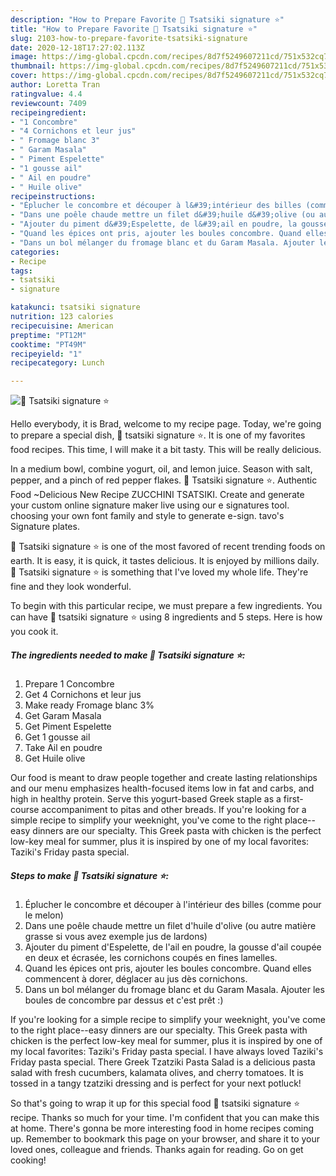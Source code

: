 ```yaml
---
description: "How to Prepare Favorite 🌺 Tsatsiki signature ⭐"
title: "How to Prepare Favorite 🌺 Tsatsiki signature ⭐"
slug: 2103-how-to-prepare-favorite-tsatsiki-signature
date: 2020-12-18T17:27:02.113Z
image: https://img-global.cpcdn.com/recipes/8d7f5249607211cd/751x532cq70/🌺-tsatsiki-signature-⭐-photo-principale-de-la-recette.jpg
thumbnail: https://img-global.cpcdn.com/recipes/8d7f5249607211cd/751x532cq70/🌺-tsatsiki-signature-⭐-photo-principale-de-la-recette.jpg
cover: https://img-global.cpcdn.com/recipes/8d7f5249607211cd/751x532cq70/🌺-tsatsiki-signature-⭐-photo-principale-de-la-recette.jpg
author: Loretta Tran
ratingvalue: 4.4
reviewcount: 7409
recipeingredient:
- "1 Concombre"
- "4 Cornichons et leur jus"
- " Fromage blanc 3"
- " Garam Masala"
- " Piment Espelette"
- "1 gousse ail"
- " Ail en poudre"
- " Huile olive"
recipeinstructions:
- "Éplucher le concombre et découper à l&#39;intérieur des billes (comme pour le melon)"
- "Dans une poêle chaude mettre un filet d&#39;huile d&#39;olive (ou autre matière grasse si vous avez exemple jus de lardons)"
- "Ajouter du piment d&#39;Espelette, de l&#39;ail en poudre, la gousse d&#39;ail coupée en deux et écrasée, les cornichons coupés en fines lamelles."
- "Quand les épices ont pris, ajouter les boules concombre. Quand elles commencent à dorer, déglacer au jus dès cornichons."
- "Dans un bol mélanger du fromage blanc et du Garam Masala. Ajouter les boules de concombre par dessus et c&#39;est prêt :)"
categories:
- Recipe
tags:
- tsatsiki
- signature

katakunci: tsatsiki signature 
nutrition: 123 calories
recipecuisine: American
preptime: "PT12M"
cooktime: "PT49M"
recipeyield: "1"
recipecategory: Lunch

---
```



![🌺 Tsatsiki signature ⭐](https://img-global.cpcdn.com/recipes/8d7f5249607211cd/751x532cq70/🌺-tsatsiki-signature-⭐-photo-principale-de-la-recette.jpg)

Hello everybody, it is Brad, welcome to my recipe page. Today, we're going to prepare a special dish, 🌺 tsatsiki signature ⭐. It is one of my favorites food recipes. This time, I will make it a bit tasty. This will be really delicious.

In a medium bowl, combine yogurt, oil, and lemon juice. Season with salt, pepper, and a pinch of red pepper flakes. 🌺 Tsatsiki signature ⭐. Authentic Food ~Delicious New Recipe ZUCCHINI TSATSIKI. Create and generate your custom online signature maker live using our e signatures tool. choosing your own font family and style to generate e-sign. tavo&#39;s Signature plates.

🌺 Tsatsiki signature ⭐ is one of the most favored of recent trending foods on earth. It is easy, it is quick, it tastes delicious. It is enjoyed by millions daily. 🌺 Tsatsiki signature ⭐ is something that I've loved my whole life. They're fine and they look wonderful.


To begin with this particular recipe, we must prepare a few ingredients. You can have 🌺 tsatsiki signature ⭐ using 8 ingredients and 5 steps. Here is how you cook it.

<!--inarticleads1-->

##### The ingredients needed to make 🌺 Tsatsiki signature ⭐:

1. Prepare 1 Concombre
1. Get 4 Cornichons et leur jus
1. Make ready  Fromage blanc 3%
1. Get  Garam Masala
1. Get  Piment Espelette
1. Get 1 gousse ail
1. Take  Ail en poudre
1. Get  Huile olive


Our food is meant to draw people together and create lasting relationships and our menu emphasizes health-focused items low in fat and carbs, and high in healthy protein. Serve this yogurt-based Greek staple as a first-course accompaniment to pitas and other breads. If you&#39;re looking for a simple recipe to simplify your weeknight, you&#39;ve come to the right place--easy dinners are our specialty. This Greek pasta with chicken is the perfect low-key meal for summer, plus it is inspired by one of my local favorites: Taziki&#39;s Friday pasta special. 

<!--inarticleads2-->

##### Steps to make 🌺 Tsatsiki signature ⭐:

1. Éplucher le concombre et découper à l&#39;intérieur des billes (comme pour le melon)
1. Dans une poêle chaude mettre un filet d&#39;huile d&#39;olive (ou autre matière grasse si vous avez exemple jus de lardons)
1. Ajouter du piment d&#39;Espelette, de l&#39;ail en poudre, la gousse d&#39;ail coupée en deux et écrasée, les cornichons coupés en fines lamelles.
1. Quand les épices ont pris, ajouter les boules concombre. Quand elles commencent à dorer, déglacer au jus dès cornichons.
1. Dans un bol mélanger du fromage blanc et du Garam Masala. Ajouter les boules de concombre par dessus et c&#39;est prêt :)


If you&#39;re looking for a simple recipe to simplify your weeknight, you&#39;ve come to the right place--easy dinners are our specialty. This Greek pasta with chicken is the perfect low-key meal for summer, plus it is inspired by one of my local favorites: Taziki&#39;s Friday pasta special. I have always loved Taziki&#39;s Friday pasta special. There Greek Tzatziki Pasta Salad is a delicious pasta salad with fresh cucumbers, kalamata olives, and cherry tomatoes. It is tossed in a tangy tzatziki dressing and is perfect for your next potluck! 

So that's going to wrap it up for this special food 🌺 tsatsiki signature ⭐ recipe. Thanks so much for your time. I'm confident that you can make this at home. There's gonna be more interesting food in home recipes coming up. Remember to bookmark this page on your browser, and share it to your loved ones, colleague and friends. Thanks again for reading. Go on get cooking!
